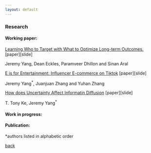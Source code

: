 ```yaml
---
layout: default
---
```


### Research

#### Working paper:

<ins>Learning Who to Target with What to Optimize Long-term Outcomes.</ins> [paper][slide]

Jeremy Yang, Dean Eckles, Paramveer Dhillon and Sinan Aral

<ins>E is for Entertainment: Influencer E-commerce on Tiktok</ins> [paper][slide]

Jeremy Yang<sup>*</sup>, Juanjuan Zhang and Yuhan Zhang

<ins>How does Uncertainty Affect Informatin Diffusion</ins> [paper][slide]

T. Tony Ke, Jeremy Yang<sup>*</sup> 

#### Work in progress:

#### Publication:


*authors listed in alphabetic order



[back](./)
